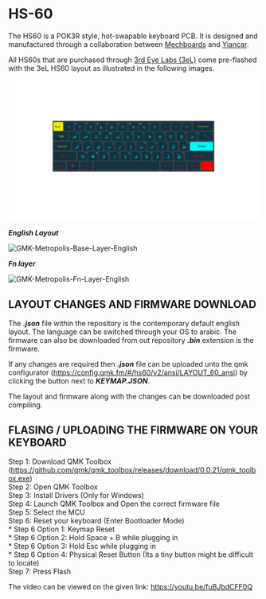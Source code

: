 # HS-60

The HS60 is a POK3R style, hot-swapable keyboard PCB. It is designed and manufactured through a collaboration between <a href="https://mechboards.co.uk/">Mechboards</a> and <a href="https://yiancar-designs.com/">Yiancar</a>.

All HS60s that are purchased through <a href="https://3rdeyelabs.io/">3rd Eye Labs (3eL)</a> come pre-flashed with the 3eL HS60 layout as illustrated in the following images.

![HS-60 Arabic layout](https://github.com/3rdEyeLabs-io/HS-60/blob/main/HS-60%20Arabic.PNG?raw=true)

*__English Layout__*

![GMK-Metropolis-Base-Layer-English](https://user-images.githubusercontent.com/84006123/124708334-c3f83e80-df17-11eb-9841-437ac611e117.png)

__*Fn layer*__

![GMK-Metropolis-Fn-Layer-English](https://user-images.githubusercontent.com/84006123/124708372-d1152d80-df17-11eb-818d-1f66f482bcc3.png)


## LAYOUT CHANGES AND FIRMWARE DOWNLOAD

The __*.json*__ file within the repository is the contemporary default english layout. The language can be switched through your OS to arabic.
The firmware can also be downloaded from out repository __*.bin*__ extension is the firmware.

If any changes are required then __*.json*__ file can be uploaded unto the qmk configurator (https://config.qmk.fm/#/hs60/v2/ansi/LAYOUT_60_ansi) by clicking the button next to __*KEYMAP.JSON*__.

The layout and firmware along with the changes can be downloaded post compiling.

## FLASING / UPLOADING THE FIRMWARE ON YOUR KEYBOARD

Step 1: Download QMK Toolbox (https://github.com/qmk/qmk_toolbox/releases/download/0.0.21/qmk_toolbox.exe) \
Step 2: Open QMK Toolbox \
Step 3: Install Drivers (Only for Windows) \
Step 4: Launch QMK Toolbox and Open the correct firmware file \
Step 5: Select the MCU \
Step 6: Reset your keyboard (Enter Bootloader Mode) \
      * Step 6 Option 1: Keymap Reset \
      * Step 6 Option 2: Hold Space + B while plugging in \
      * Step 6 Option 3: Hold Esc while plugging in \
      * Step 6 Option 4: Physical Reset Button (Its a tiny button might be difficult to locate) \
Step 7: Press Flash

The video can be viewed on the given link: https://youtu.be/fuBJbdCFF0Q
